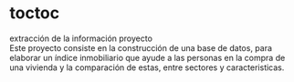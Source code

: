 # toctoc
extracción de la información proyecto  
Este proyecto consiste en la construcción de una base de datos, para elaborar un índice inmobiliario que ayude a las personas en la compra de una vivienda y la comparación de estas, entre sectores y caracteristicas. 
